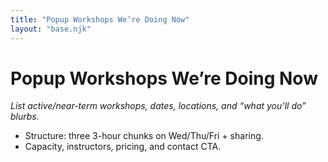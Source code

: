```yaml
---
title: "Popup Workshops We’re Doing Now"
layout: "base.njk"
---
```


# Popup Workshops We’re Doing Now

*List active/near-term workshops, dates, locations, and “what you’ll do” blurbs.*
- Structure: three 3-hour chunks on Wed/Thu/Fri + sharing.
- Capacity, instructors, pricing, and contact CTA.
